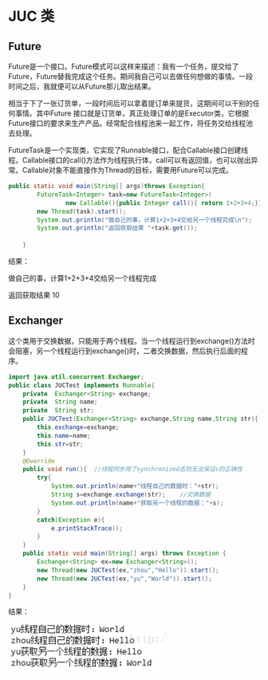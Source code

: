 # JUC 类

## Future

Future是一个接口。Future模式可以这样来描述：我有一个任务，提交给了Future，Future替我完成这个任务。期间我自己可以去做任何想做的事情。一段时间之后，我就便可以从Future那儿取出结果。

相当于下了一张订货单，一段时间后可以拿着提订单来提货，这期间可以干别的任何事情。其中Future 接口就是订货单，真正处理订单的是Executor类，它根据Future接口的要求来生产产品。经常配合线程池来一起工作，将任务交给线程池去处理。

FutureTask是一个实现类，它实现了Runnable接口，配合Callable接口创建线程。Callable接口的call()方法作为线程执行体，call可以有返回值，也可以抛出异常。Callable对象不能直接作为Thread的目标，需要用Future可以完成。

````java
public static void main(String[] args)throws Exception{
		FutureTask<Integer> task=new FutureTask<Integer>(
            	new Callable(){public Integer call(){ return 1+2+3+4;}}); 
		new Thread(task).start();
		System.out.println("做自己的事，计算1+2+3+4交给另一个线程完成\n");
		System.out.println("返回获取结果 "+task.get());
		
	}
````

 结果： 

 做自己的事，计算1+2+3+4交给另一个线程完成 

 返回获取结果 10 





## Exchanger

这个类用于交换数据，只能用于两个线程。当一个线程运行到exchange()方法时会阻塞，另一个线程运行到exchange()时，二者交换数据，然后执行后面的程序。

```java
import java.util.concurrent.Exchanger;
public class JUCTest implements Runnable{
	private  Exchanger<String> exchange;
	private  String name;
	private	 String str;
	public JUCTest(Exchanger<String> exchange,String name,String str){
		this.exchange=exchange;
		this.name=name;
		this.str=str;
	}
	@Override  
	public void run(){  //线程同步用了synchronized否则无法保证s的正确性
		try{		
			System.out.println(name+"线程自己的数据时："+str);
			String s=exchange.exchange(str);    //交换数据
			System.out.println(name+"获取另一个线程的数据："+s);
		}
		catch(Exception e){
			e.printStackTrace();
		}
	}
	public static void main(String[] args) throws Exception {
		Exchanger<String> ex=new Exchanger<String>();
		new Thread(new JUCTest(ex,"zhou","Hello")).start();   
		new Thread(new JUCTest(ex,"yu","World")).start();   
	}
}
```

结果：

![1613041162145](../../../assets/1613041162145.png)